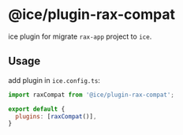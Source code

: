 # @ice/plugin-rax-compat

ice plugin for migrate `rax-app` project to `ice`.

## Usage

add plugin in `ice.config.ts`:

```js
import raxCompat from '@ice/plugin-rax-compat';

export default {
  plugins: [raxCompat()],
}
```